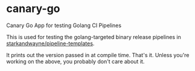 # canary-go
Canary Go App for testing Golang CI Pipelines

This is used for testing the golang-targeted binary release pipelines in [starkandwayne/pipeline-templates](https://github.com/starkandwayne/pipeline-templates).

It prints out the version passed in at compile time. That's it. Unless you're working on the above, you probably don't care about it.
